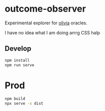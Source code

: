 # outcome-observer

Experimental explorer for [olivia](https://github.com/LLFourn/olivia) oracles.

I have no idea what I am doing arrrg CSS halp

## Develop

``` sh
npm install
npm run serve
```

# Prod

``` sh
npm build
npx serve -s dist
```
